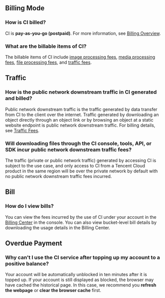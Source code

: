## Billing Mode

### How is CI billed?

CI is **pay-as-you-go (postpaid)**. For more information, see [Billing Overview](https://intl.cloud.tencent.com/document/product/1045/33431).

### What are the billable items of CI?

The billable items of CI include [image processing fees](https://intl.cloud.tencent.com/document/product/1045/45582), [media processing fees](https://intl.cloud.tencent.com/document/product/1045/49489), [file processing fees](https://intl.cloud.tencent.com/document/product/1045/49490), and [traffic fees](https://intl.cloud.tencent.com/document/product/1045/49491).




## Traffic

### How is the public network downstream traffic in CI generated and billed?

Public network downstream traffic is the traffic generated by data transfer from CI to the client over the internet. Traffic generated by downloading an object directly through an object link or by browsing an object at a static website endpoint is public network downstream traffic. For billing details, see [Traffic Fees](https://intl.cloud.tencent.com/document/product/1045/49491).

### Will downloading files through the CI console, tools, API, or SDK incur public network downstream traffic fees?

The traffic (private or public network traffic) generated by accessing CI is subject to the use case, and only access to CI from a Tencent Cloud product in the same region will be over the private network by default with no public network downstream traffic fees incurred.




## Bill

### How do I view bills?

You can view the fees incurred by the use of CI under your account in the [Billing Center](https://console.cloud.tencent.com/expense/bill/summary) in the console. You can also view bucket-level bill details by downloading the usage details in the Billing Center.



## Overdue Payment

### Why can't I use the CI service after topping up my account to a positive balance?

Your account will be automatically unblocked in ten minutes after it is topped up. If your account is still displayed as blocked, the browser may have cached the historical page. In this case, we recommend you **refresh the webpage** or **clear the browser cache** first.
